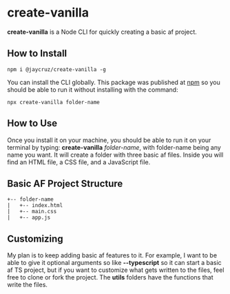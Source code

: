 # create-vanilla

**create-vanilla** is a Node CLI for quickly creating a basic af project.

## How to Install
```
npm i @jaycruz/create-vanilla -g
```
You can install the CLI globally. This package was published at [npm](https://www.npmjs.com/package/@jaycruz/create-vanilla) so you should be able to run it without installing with the command:

```
npx create-vanilla folder-name
```


## How to Use
Once you install it on your machine, you should be able to run it on your terminal by typing: **create-vanilla** *folder-name*, with folder-name being any name you want. It will create a folder with three basic af files. Inside you will find an HTML file, a CSS file, and a JavaScript file.

## Basic AF Project Structure
```
+-- folder-name
|   +-- index.html
|   +-- main.css
|   +-- app.js
```
## Customizing
My plan is to keep adding basic af features to it. For example, I want to be able to give it optional arguments so like **--typescript** so it can start a basic af TS project, but if you want to customize what gets written to the files, feel free to clone or fork the project. The **utils** folders have the functions that write the files.